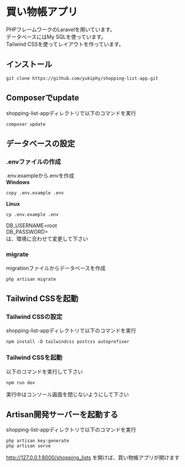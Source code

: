# 買い物帳アプリ

PHPフレームワークのLaravelを用いています。</br>
データベースにはMy SQLを使っています。</br>
Tailwind CSSを使ってレイアウトを作っています。</br>

## インストール

```
git clone https://github.com/yukiphy/shopping-list-app.git
```

## Composerでupdate

shopping-list-appディレクトリで以下のコマンドを実行

```
composer update
```

## データベースの設定

### .envファイルの作成

.env.exampleから.envを作成</br>
**Windows**
```
copy .env.example .env
```
**Linux**
```
cp .env.example .env
```

DB_USERNAME=root</br>
DB_PASSWORD=</br>
は、環境に合わせて変更して下さい

### migrate

migrationファイルからデータベースを作成

```
php artisan migrate
```

## Tailwind CSSを起動

### Tailwind CSSの設定

shopping-list-appディレクトリで以下のコマンドを実行
```
npm install -D tailwindcss postcss autoprefixer
```

### Tailwind CSSを起動

以下のコマンドを実行して下さい

```
npm run dev
```
実行中はコンソール画面を閉じないようにして下さい

## Artisan開発サーバーを起動する

shopping-list-appディレクトリで以下のコマンドを実行

```
php artisan key:generate
php artisan serve
```

http://127.0.0.1:8000/shopping_lists を開けば、買い物帳アプリが開けます
